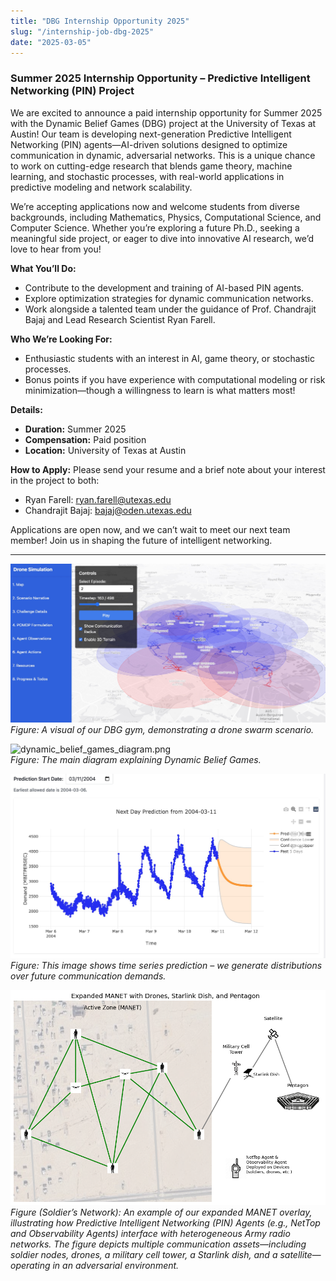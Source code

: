 ```yaml
---
title: "DBG Internship Opportunity 2025"
slug: "/internship-job-dbg-2025"
date: "2025-03-05"
---
```


### Summer 2025 Internship Opportunity – Predictive Intelligent Networking (PIN) Project

We are excited to announce a paid internship opportunity for Summer 2025 with the Dynamic Belief Games (DBG) project at the University of Texas at Austin! Our team is developing next-generation Predictive Intelligent Networking (PIN) agents—AI-driven solutions designed to optimize communication in dynamic, adversarial networks. This is a unique chance to work on cutting-edge research that blends game theory, machine learning, and stochastic processes, with real-world applications in predictive modeling and network scalability.

We’re accepting applications now and welcome students from diverse backgrounds, including Mathematics, Physics, Computational Science, and Computer Science. Whether you’re exploring a future Ph.D., seeking a meaningful side project, or eager to dive into innovative AI research, we’d love to hear from you!

**What You’ll Do:**
- Contribute to the development and training of AI-based PIN agents.
- Explore optimization strategies for dynamic communication networks.
- Work alongside a talented team under the guidance of Prof. Chandrajit Bajaj and Lead Research Scientist Ryan Farell.

**Who We’re Looking For:**
- Enthusiastic students with an interest in AI, game theory, or stochastic processes.
- Bonus points if you have experience with computational modeling or risk minimization—though a willingness to learn is what matters most!

**Details:**
- **Duration:** Summer 2025  
- **Compensation:** Paid position  
- **Location:** University of Texas at Austin  

**How to Apply:**
Please send your resume and a brief note about your interest in the project to both:  
- Ryan Farell: ryan.farell@utexas.edu  
- Chandrajit Bajaj: bajaj@oden.utexas.edu  

Applications are open now, and we can’t wait to meet our next team member! Join us in shaping the future of intelligent networking.

---

![drone-swarm.jpg](../../images/projects/dynamic_belief_games/drone-swarm.jpg)  
*Figure: A visual of our DBG gym, demonstrating a drone swarm scenario.*

![dynamic_belief_games_diagram.png](../../images/projects/dynamic_belief_games/dynamic_belief_games_diagram.png)  
*Figure: The main diagram explaining Dynamic Belief Games.*

![ts-predictions.jpg](../../images/projects/dynamic_belief_games/ts-predictions.jpg)  
*Figure: This image shows time series prediction – we generate distributions over future communication demands.*

![integrated_network_v4.png](../../images/projects/dynamic_belief_games/integrated_network_v4.png)  
*Figure (Soldier’s Network): An example of our expanded MANET overlay, illustrating how Predictive Intelligent Networking (PIN) Agents (e.g., NetTop and Observability Agents) interface with heterogeneous Army radio networks. The figure depicts multiple communication assets—including soldier nodes, drones, a military cell tower, a Starlink dish, and a satellite—operating in an adversarial environment.*
